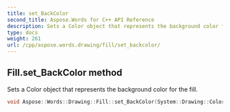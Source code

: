 ```yaml
---
title: set_BackColor
second_title: Aspose.Words for C++ API Reference
description: Sets a Color object that represents the background color for the fill.
type: docs
weight: 261
url: /cpp/aspose.words.drawing/fill/set_backcolor/
---
```

## Fill.set_BackColor method


Sets a Color object that represents the background color for the fill.

```cpp
void Aspose::Words::Drawing::Fill::set_BackColor(System::Drawing::Color value)
```

